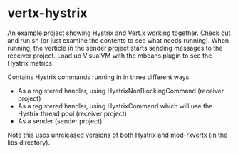 vertx-hystrix
=============

An example project showing Hystrix and Vert.x working together.  Check out and run.sh (or just examine the contents to see what needs running). When running, the verticle in the sender project starts sending messages to the receiver project.  Load up VisualVM with the mbeans plugin to see the Hystrix metrics. 

Contains Hystrix commands running in in three different ways

 * As a registered handler, using HystrixNonBlockingCommand (receiver project)
 * As a registered handler, using HystrixCommand which will use the Hystrix thread pool (receiver project)
 * As a sender (sender project)
 
Note this uses unreleased versions of both Hystrix and mod-rxvertx (in the libs directory).

